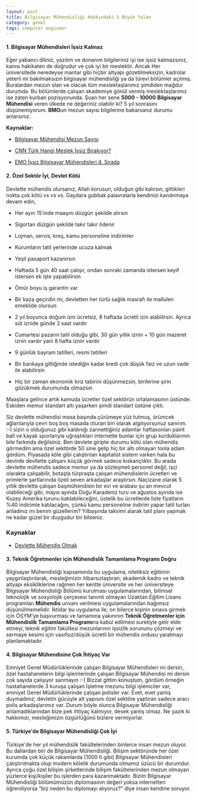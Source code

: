 ```yaml
---
layout: post
title: Bilgisayar Mühendisliği Hakkındaki 5 Büyük Yalan
category: genel
tags: computer engineer
---
```


#### 1. Bilgisayar Mühendisleri İşsiz Kalmaz

Eğer yabancı diliniz, yazılım ve donanım bilgileriniz iyi ise işsiz kalmazsınız, kanısı hakikaten de doğrudur ve çok iyi bir meslektir. Ancak Her üniversitede neredeyse mantar gibi hiçbir altyapı gözetilmeksizin, kadrolar yeterli mi bakılmaksızın bilgisayar mühendisliği ya da türevi bölümler açılmış. Buralardan mezun olan ve olacak tüm meslektaşlarımız şimdiden mağdur durumda. Bu bölümlerde çalışan akademiye gönül vermiş meslektaşlarımız ise zaten kurban pozisyonunda. Şuan her sene **5000 - 10000** **Bilgisayar Mühendisi** veren ülkede ne değeriniz olabilir ki? 5 yıl sonrasını düşünemiyorum. **BMO**un mezun sayısı bilgilerine bakarsanız durumu anlarsınız.


**Kaynaklar:**

- [Bilgisayar Mühendisi Mezun Sayısı](http://bmo.org.tr/wp-content/uploads/2012/03/tablo1.png)

- [CNN Türk Hangi Meslek İşsiz Bırakıyor?](http://www.cnnturk.com/2010/ekonomi/genel/03/02/hangi.meslek.issiz.birakmiyor/565912.0/index.html)

- [EMO İşsiz Bilgisayar Mühendisleri 4. Sırada](http://www.emo.org.tr/ekler/2654fc9758dbfc4_ek.pdf?dergi=598%E2%80%8E)

#### 2. Özel Sektör İyi, Devlet Kötü

Devlette mühendis olursanız, Allah korusun, olduğun gibi kalırsın, gittikleri nokta çok kötü vs vs vs. Gaydara gubbak palavralarla kendinizi kandırmaya devam edin,

 - Her ayın 15'inde maaşını düzgün şekilde alırsın

 - Sigortan düzgün şekilde takır takır ödenir

 - Lojman, servis, kreş, kamu personeline indirimler

 - Kurumların tatil yerlerinde ucuza kalmak

 - Yeşil pasaport kazanırsın

 - Haftada 5 gün 40 saat çalışır, ondan sonraki zamanda istersen keyif istersen ek işte yapabilirsin

 - Ömür boyu iş garantin var

 - Bir kaza geçirdin mi, devletten her türlü sağlık masrafı ile mallulen emeklide olursun

 - 2 yıl boyunca doğum izni ücretsiz, 8 haftada ücretli izin alabilirsin. Ayrıca süt iznide günde 3 saat vardır

 - Cumartesi pazarın tatil olduğu gibi, 30 gün yıllık iznin + 10 gün mazeret iznin vardır yani 8 hafta iznin vardır

 - 9 günlük bayram tatilleri, resmi tatilleri

 - Bir bankaya gittiğinde istediğin kadar kredi çok düşük faiz ve uzun vade ile alabilirsin

 - Hiç bir zaman ekonomik kriz tabirini düşünmezsin, birilerine şirin gözükmek durumunda olmazsın

Maaşlara gelince artık kamuda ücretler özel sektörün ortalamasının üstünde. Eskiden memur standart altı yaşarken şimdi standart üstüne çıktı.

Siz devlette mühendisi masa başında çürümeye yüz tutmuş, örümcek ağlarılarıyla çevri boş boş masada oturan biri olarak algılıyorsunuz sanırım. :-) sizin o olduğunuz gibi kaldınığı zannettiğiniz adamlar haftasonları paint ball ve kayak sporlarıyla uğraştıkları internette bunlar için grup kurduklarının bile farkında değilsiniz. Ben devlete giripte durumu kötü olan mühendis görmedim ama özel sektörde 50 sine gelip hiç bir altı olmayan tonla adam gördüm. Piyasada köle gibi çalıştırılan kapitalist sistem varken hala bu devirde devllette çalışanı küçük görmek sadece kıskançlıktır. Bu arada devlette mühendis sadece memur ya da sözleşmeli personel değil, işçi olarakta çalışabilir, botaşta türpraşta çalışan mühendislerin ücretleri ve primlerle şartlarınıda özeli seven arkadaşlar araştırsın. Naçizane olarak 5 yıllık devlette çalışan başmühendisin bir evi ve arabası şu an mevcut olabileceği gibi, mayıs ayında Doğu Karadeniz turu ve ağustos ayında ise Kuzey Amerika turunu katılabileceğini, üstelik bu ücretlerde liste fiyatların %40 indirimle katılacağını, çünkü kamu personeline indirim yapar tatil turları anladınız mı benim güzellerim? Yılbaşında takvimi alarak tatil planı yapmak ne kadar güzel bir duygudur bir bilseniz.

### Kaynaklar

- [Devlette Mühendis Olmak](http://friendfeed.com/bilgisayarmuhendisleri/92549dbe/devlette-muhendis-olmak-hakknda)

#### 3. Teknik Öğretmenler için Mühendislik Tamamlama Programı Doğru

Bilgisayar Mühendisliği kapsamında bu uygulama, niteliksiz eğitimin yaygınlaştırılarak, mesleğimizin itibarsızlaştıran; akademik kadro ve teknik altyapı eksikliklerine rağmen her kentte üniversite ve her üniversiteye Bilgisayar Mühendisliği Bölümü kurulması uygulamalarından, bilimsel teknolojik ve sosyolojik çerçevesi tanımlı olmayan Uzaktan Eğitim Lisans programları **Mühendis** unvanı verilmesi uygulamalarından bağımsız düşünülmemelidir. İktidar bu uygulama ile, on bilerce kişinin sınava girmek için ÖSYM’ye  başvurması ve tamamına yakınının **Teknik Öğretmenler için Mühendislik Tamamlama Programı**na kabul edilmesi suretiyle gelir elde etmeyi, teknik eğitim fakültesi mezunlarının işsizlik sorununu çözmeyi ve sermaye kesimi için vasıfsız/düşük ücretli bir mühendis ordusu yaratmayı planlamaktadır.

#### 4. Bilgisayar Mühendisine Çok İhtiyaç Var

Emniyet Genel Müdürlüklerinde çalışan Bilgisayar Mühendisleri mi dersin, özel hastahanelerin bilgi işlemlerinde çalışan Bilgisayar Mühendisi mi dersin çok sayıda çalışıyor sanmayın :-) Bizzat gittim konuştum, gördüm örneğin hastahanelerde 3 kuruşa çalışan İşletme mezunu bilgi işlemciler var, emniyet Genel Müdürlüklerinde çalışan polisler var. Evet, evet yanlış duymadınız; devletin gücüyle alt yapısını özel sektöre yaptıran sadece aracı polis arkadaşlarımız var. Durum böyle olunca Bilgisayar Mühendisliği anlamadıklarından bize pek ihtiyaç kalmıyor, desek yanlış olmaz. Ne yazık ki hakkımızı, mesleğimizin özgürlüğünü bizlere vermiyorlar.

#### 5. Türkiye'de Bilgisayar Mühendisliği Çok İyi

Türkiye'de her yıl mühendislik fakültelerinden binlerce insan mezun oluyor. Bu dallardan biri de Bilgisayar Mühendisliği. Bilişim sektöründe her özel kurumda çok küçük rakamlarda (1000 tl gibi) Bilgisayar Mühendisleri çalıştırılmakta olup modern kölelik durumunda olmamız üzücü bir durumdur. Ayrıca çoğu özel bilişim şirketlerinde bilişim fakültelerinden mezun olmayan yüzlerce kişi/kişiler bu işlerden para kazanmaktadır. Bizim Bilgisayar Mühendisliği bölümümüzün diplomasının değeri yoksa internetten öğreniliyorsa “biz neden bu diplomayı alıyoruz?” diye insan kendine soruyor.
